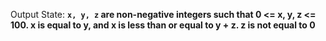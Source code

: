 Output State: **`x, y, z` are non-negative integers such that 0 <= x, y, z <= 100. x is equal to y, and x is less than or equal to y + z. z is not equal to 0**